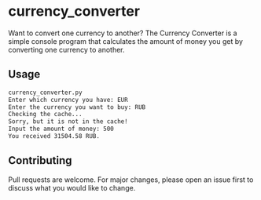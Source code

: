 # currency_converter
Want to convert one currency to another? The Currency Converter is a simple console program that calculates the amount of money you get by converting one currency to another.

## Usage

```bash
currency_converter.py
Enter which currency you have: EUR
Enter the currency you want to buy: RUB
Checking the cache...
Sorry, but it is not in the cache!
Input the amount of money: 500
You received 31504.58 RUB.
```

## Contributing

Pull requests are welcome. For major changes, please open an issue first to discuss what you would like to change.
